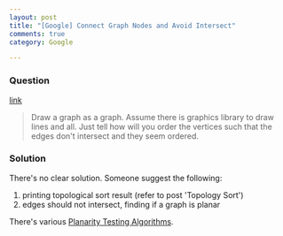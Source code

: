```yaml
---
layout: post
title: "[Google] Connect Graph Nodes and Avoid Intersect"
comments: true
category: Google

---
```


### Question 

[link](http://www.careercup.com/question?id=5138832865361920)

> Draw a graph as a graph. Assume there is graphics library to draw lines and all. Just tell how will you order the vertices such that the edges don't intersect and they seem ordered. 

### Solution

There's no clear solution. Someone suggest the following: 

1. printing topological sort result (refer to post 'Topology Sort')
2. edges should not intersect, finding if a graph is planar

There's various [Planarity Testing Algorithms](http://en.wikipedia.org/wiki/Planarity_testing). 
